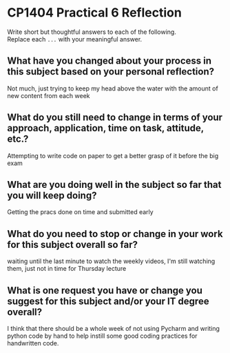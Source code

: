 # CP1404 Practical 6 Reflection

Write short but thoughtful answers to each of the following.  
Replace each `...` with your meaningful answer.

## What have you changed about your process in this subject based on your personal reflection?

Not much, just trying to keep my head above the water with the amount of new content from each week 

## What do you still need to change in terms of your approach, application, time on task, attitude, etc.?

Attempting to write code on paper to get a better grasp of it before the big exam

## What are you doing well in the subject so far that you will keep doing?

Getting the pracs done on time and submitted early

## What do you need to stop or change in your work for this subject overall so far?

waiting until the last minute to watch the weekly videos, I'm still watching them, just not in time for Thursday lecture

## What is one request you have or change you suggest for this subject and/or your IT degree overall?

I think that there should be a whole week of not using Pycharm and writing python code by hand to help instill some good coding practices for handwritten code.
